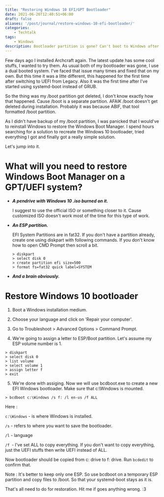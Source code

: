 ```yaml
---
title: "Restoring Windows 10 EFI/GPT Bootloader"
date: 2021-06-26T12:40:51+06:00
draft: false
aliases: '/post/journal/restore-windows-10-efi-bootloader/'
categories:
    - Techtalk
tags:
    - Windows
description: Bootloader partition is gone? Can't boot to Windows after installing Linux? Don't worry, follow this guide and restore your bootloader partition.
---
```

Few days ago I installed Archcraft again. The latest update has some cool stuffs, I wanted to try them. As usual both of my bootloader was gone, I use a dual booted system. I've faced that issue many times and fixed that on my own. But this time it was a litte different, this happened for the first time after switching to UEFI from Legacy. Also it was the first time after I've started using systemd-boot instead of GRUB.

So the thing was my /boot partition got deleted, I don't know exactly how that happened. Cause /boot is a separate partition. AFAIK /boot doesn't get deleted during installation. Probably it was because ABIF, that tool formatted /boot partition. 

As I didn't have backup of my /boot partition, I was panicked that I would've to reinstall Windows to restore the Windows Boot Manager. I spend hours searching for a solution to recreate the Windows 10 bootloader, tried everything I got and finally got a really simple solution.

Let's jump into it.

# What will you need to restore Windows Boot Manager on a GPT/UEFI system?

- ***A pendrive with Windows 10 .iso burned on it.***
  
  I suggest to use the official ISO or something closer to it. Cause customized ISO doesn't work most of the time for this type of work.

- ***An ESP partition.***
  
  EFI System Partitions are in fat32. If you don't have a partition already, create one using diskpart with following commands. If you don't know how to open CMD Prompt then scroll a bit.
  
  ```shell
  > diskpart
  > select disk 0
  > create partition efi size=500 
  > format fs=fat32 quick label=SYSTEM
  ```

- ***And a brain obviously.***

# Restore Windows 10 bootloader

1. Boot a Windows installation medium.

2. Choose your language and click on 'Repair your computer'.

3. Go to Troubleshoot > Advanced Options > Command Prompt.

4. We're going to assign a letter to ESP/Boot partition. Let's assume my ESP volume number is 1.

```shell
> diskpart
> select disk 0
> list volume
> select volume 1
> assign letter f
> exit
```

5. We're done with assiging. Now we will use bcdboot.exe to create a new EFI Windows bootloader. Make sure that c:\Windows is mounted.

```shell
> bcdboot c:\Windows /s f: /l en-us /f ALL
```

Here :

`c:\Windows` - is where Windows is installed.

`/s` - refers to where you want to save the bootloader.

`/l` - language

`/f `- I've set ALL to copy everything. If you don't want to copy everything, just the UEFI stuffs then write UEFI instead of ALL.

Now bootloader should be copied from c: drive to f: drive. Run `bcdedit` to confirm that.

Note : It's better to keep only one ESP. So use bcdboot on a temporary ESP partition and copy files to /boot. So that your systemd-boot stays as it is.

That's all need to do for restoration. Hit me if goes anything wrong. :3

